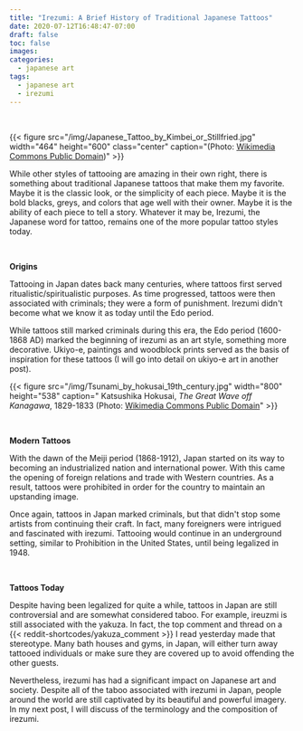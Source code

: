 ```yaml
---
title: "Irezumi: A Brief History of Traditional Japanese Tattoos"
date: 2020-07-12T16:48:47-07:00
draft: false
toc: false
images:
categories:
  - japanese art
tags:
  - japanese art
  - irezumi
---
```


&nbsp;

{{< figure src="/img/Japanese_Tattoo_by_Kimbei_or_Stillfried.jpg" width="464" height="600" class="center" caption="(Photo: [Wikimedia Commons Public Domain](https://commons.wikimedia.org/wiki/File:Japanese_Tattoo_by_Kimbei_or_Stillfried.jpg))" >}} 

While other styles of tattooing are amazing in their own right, there is something about traditional Japanese tattoos that make them my favorite. Maybe it is the classic look, or the simplicity of each piece. Maybe it is the bold blacks, greys, and colors that age well with their owner. Maybe it is the ability of each piece to tell a story. Whatever it may be, Irezumi, the Japanese word for tattoo, remains one of the more popular tattoo styles today.

&nbsp;

**Origins**

Tattooing in Japan dates back many centuries, where tattoos first served ritualistic/spiritualistic purposes. As time progressed, tattoos were then associated with criminals; they were a form of punishment. Irezumi didn't become what we know it as today until the Edo period.

While tattoos still marked criminals during this era, the Edo period (1600-1868 AD) marked the beginning of irezumi as an art style, something more decorative. Ukiyo-e, paintings and woodblock prints served as the basis of inspiration for these tattoos (I will go into detail on ukiyo-e art in another post). 

{{< figure src="/img/Tsunami_by_hokusai_19th_century.jpg" width="800" height="538" caption=" Katsushika Hokusai, *The Great Wave off Kanagawa*, 1829-1833 (Photo: [Wikimedia Commons Public Domain](https://commons.wikimedia.org/wiki/File:Tsunami_by_hokusai_19th_century.jpg)" >}}

&nbsp;

**Modern Tattoos**

With the dawn of the Meiji period (1868-1912), Japan started on its way to becoming an industrialized nation and international power. With this came the opening of foreign relations and trade with Western countries. As a result, tattoos were prohibited in order for the country to maintain an upstanding image. 

Once again, tattoos in Japan marked criminals, but that didn't stop some artists from continuing their craft. In fact, many foreigners were intrigued and fascinated with irezumi. Tattooing would continue in an underground setting, similar to Prohibition in the United States, until being legalized in 1948.

&nbsp;

**Tattoos Today**

Despite having been legalized for quite a while, tattoos in Japan are still controversial and are somewhat considered taboo. For example, ireuzmi is still associated with the yakuza. In fact, the top comment and thread on a {{< reddit-shortcodes/yakuza_comment >}} I read yesterday made that stereotype. Many bath houses and gyms, in Japan, will either turn away tattooed individuals or make sure they are covered up to avoid offending the other guests. 

Nevertheless, irezumi has had a significant impact on Japanese art and society. Despite all of the taboo associated with irezumi in Japan, people around the world are still captivated by its beautiful and powerful imagery. In my next post, I will discuss of the terminology and the composition of irezumi.
